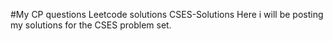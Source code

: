 #My CP questions
Leetcode solutions
CSES-Solutions
Here i will be posting my solutions for the CSES problem set. 
